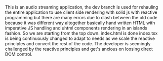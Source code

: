 This is an audio streaming application, the dev branch is used for rehauling the entire application to use client side rendering with solid js with reactive programming but there are many errors due to clash between the old code because it was different way altogether basically hand written HTML with imperative JS handling and uhtml components rendering in an islands fashion.
So we are starting from the top down.
index.html is done
index.tsx is being continuously changed to adapt to needs as we scale the reactive principles and convert the rest of the code.
The developer is seemingly challenged by the reactive principles and get's anxious on loosing direct DOM control.

